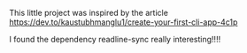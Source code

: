 This little project was inspired by the article
https://dev.to/kaustubhmanglu1/create-your-first-cli-app-4c1p

I found the dependency readline-sync really interesting!!!!
